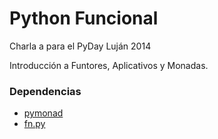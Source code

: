 Python Funcional
================

Charla a para el PyDay Luján 2014

Introducción a Funtores, Aplicativos y Monadas.

### Dependencias

* [pymonad](https://pypi.python.org/pypi/PyMonad)
* [fn.py](https://github.com/kachayev/fn.py)
